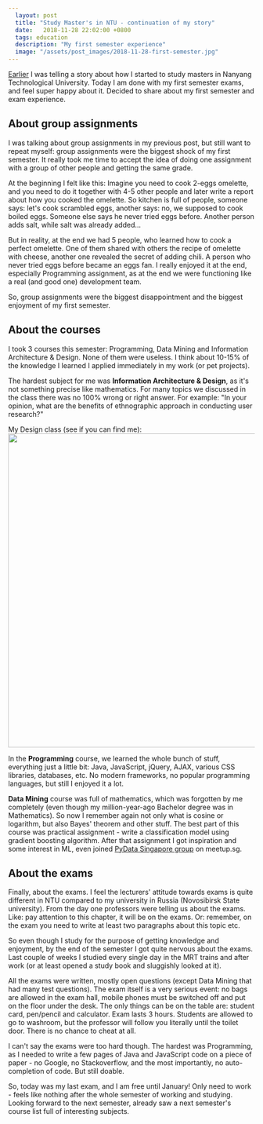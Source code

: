 ```yaml
---
  layout: post
  title: "Study Master's in NTU - continuation of my story"
  date:   2018-11-28 22:02:00 +0800
  tags: education
  description: "My first semester experience"
  image: "/assets/post_images/2018-11-28-first-semester.jpg"
---
```


[Earlier](http://www.natalyakosenko.com/2018-10-06-what-it-feels-like-to-study-masters-in-ntu-singapore) I was telling a story about how I started to study masters in Nanyang Technological University. Today I am done with my first semester exams, and feel super happy about it. Decided to share about my first semester and exam experience.

## About group assignments
I was talking about group assignments in my previous post, but still want to repeat myself: group assignments were the biggest shock of my first semester. It really took me time to accept the idea of doing one assignment with a group of other people and getting the same grade.

At the beginning I felt like this: Imagine you need to cook 2-eggs omelette, and you need to do it together with 4-5 other people and later write a report about how you cooked the omelette. So kitchen is full of people, someone says: let's cook scrambled eggs, another says: no, we supposed to cook boiled eggs. Someone else says he never tried eggs before. Another person adds salt, while salt was already added...

But in reality, at the end we had 5 people, who learned how to cook a perfect omelette. One of them shared with others the recipe of omelette with cheese, another one revealed the secret of adding chili. A person who never tried eggs before became an eggs fan. I really enjoyed it at the end, especially Programming assignment, as at the end we were functioning like a real (and good one) development team.

So, group assignments were the biggest disappointment and the biggest enjoyment of my first semester.

## About the courses
I took 3 courses this semester: Programming, Data Mining and Information Architecture & Design. None of them were useless. I think about 10-15% of the knowledge I learned I applied immediately in my work (or pet projects).

The hardest subject for me was __Information Architecture & Design__, as it's not something precise like mathematics. For many topics we discussed in the class there was no 100% wrong or right answer. For example: "In your opinion, what are the benefits of ethnographic approach in conducting user research?"

My Design class (see if you can find me):
<img src="{{ site.url }}/assets/post_images/2018-11-28-first-semester.jpg" width="640" style="display:block"/>

In the __Programming__ course, we learned the whole bunch of stuff, everything just a little bit: Java, JavaScript, jQuery, AJAX, various CSS libraries, databases, etc. No modern frameworks, no popular programming languages, but still I enjoyed it a lot.

__Data Mining__ course was full of mathematics, which was forgotten by me completely (even though my million-year-ago Bachelor degree was in Mathematics). So now I remember again not only what is cosine or logarithm, but also Bayes' theorem and other stuff. The best part of this course was practical assignment - write a classification model using gradient boosting algorithm. After that assignment I got inspiration and some interest in ML, even joined [PyData Singapore group](https://www.meetup.com/PyData-SG/) on meetup.sg.

## About the exams
Finally, about the exams. I feel the lecturers' attitude towards exams is quite different in NTU compared to my university in Russia (Novosibirsk State university). From the day one professors were telling us about the exams. Like: pay attention to this chapter, it will be on the exams. Or: remember, on the exam you need to write at least two paragraphs about this topic etc.

So even though I study for the purpose of getting knowledge and enjoyment, by the end of the semester I got quite nervous about the exams. Last couple of weeks I studied every single day in the MRT trains and after work (or at least opened a study book and sluggishly looked at it).

All the exams were written, mostly open questions (except Data Mining that had many test questions). The exam itself is a very serious event: no bags are allowed in the exam hall, mobile phones must be switched off and put on the floor under the desk. The only things can be on the table are: student card, pen/pencil and calculator. Exam lasts 3 hours. Students are allowed to go to washroom, but the professor will follow you literally until the toilet door. There is no chance to cheat at all.

I can't say the exams were too hard though. The hardest was Programming, as I needed to write a few pages of Java and JavaScript code on a piece of paper - no Google, no Stackoverflow, and the most importantly, no auto-completion of code. But still doable.

So, today was my last exam, and I am free until January! Only need to work - feels like nothing after the whole semester of working and studying. Looking forward to the next semester, already saw a next semester's course list full of interesting subjects.
